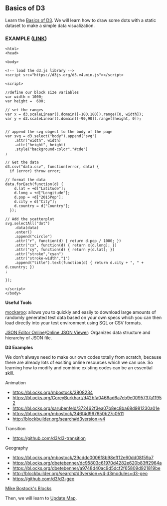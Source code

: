 ## Basics of D3

Learn the [Basics of D3](https://github.com/zachpino/realtimespace/tree/master/week5). We will learn how to draw some dots with a static dataset to make a simple data visualization.

### EXAMPLE ([LINK](http://shangyanyan.me/scatter/))
```
<html>
<head>

<body>

<!-- load the d3.js library -->     
<script src="https://d3js.org/d3.v4.min.js"></script>

<script>

//define our block size variables
var width = 1000;
var height =  600;

// set the ranges
var x = d3.scaleLinear().domain([-180,180]).range([0, width]);
var y = d3.scaleLinear().domain([-90,90]).range([height, 0]);


// append the svg obgect to the body of the page
var svg = d3.select("body").append("svg")
    .attr("width", width)
    .attr("height", height)
    .style("background-color","#cde")
;

// Get the data
d3.csv("data.csv", function(error, data) {
  if (error) throw error;

// format the data
data.forEach(function(d) {
    d.lat = +d["Latitude"];
    d.long = +d["Longitude"];
    d.pop = +d["2015Pop"];
    d.city = d["City"];
    d.country = d["Country"];
  });

// Add the scatterplot
svg.selectAll("dot")
    .data(data)
    .enter()
    .append("circle")
    .attr("r", function(d) { return d.pop / 1000; })
    .attr("cx", function(d) { return x(d.long); })
    .attr("cy", function(d) { return y(d.lat); })
    .attr("stroke","cyan")
    .attr("stroke-width","1")
    .append("title").text(function(d) { return d.city + ", " + d.country; })
;

});

</script>
</body>
```

**Useful Tools**

[mockaroo](https://www.mockaroo.com/): allows you to quickly and easily to download large amounts of randomly generated test data based on your own specs which you can then load directly into your test environment using SQL or CSV formats.

[JSON Editor Online](http://www.jsoneditoronline.org/)/[Online JSON Viewer](http://jsonviewer.stack.hu/): Organizes data structure and hierarchy of JSON file.

**D3 Examples**

We don't always need to make our own codes totally from scratch, because there are already lots of exsiting online resources which we can use. So learning how to modify and combine existing codes can be an essential skill.

Animation

- https://bl.ocks.org/mbostock/3808234
- https://bl.ocks.org/CoreyBurkhart/d42bfa0466ad6a7eb9e0095737a11952
- https://bl.ocks.org/sarubenfeld/372462f3ea07b8ec8ba68d981230a01e
- https://bl.ocks.org/mbostock/346f4d967650b27c0511
- http://blockbuilder.org/search#d3version=v4

Transition

- https://github.com/d3/d3-transition

Geography

- https://bl.ocks.org/mbostock/29cddc0006f8b98eff12e60dd08f59a7
- https://bl.ocks.org/dbetebenner/dc95803c61970d4282e620b83ff2964a
- https://bl.ocks.org/dbetebenner/a9748d40ac9d5dcf2f65809d921819be
- http://blockbuilder.org/search#d3version=v4;d3modules=d3-geo
- https://github.com/d3/d3-geo

[Mike Bostock's Blocks](https://bl.ocks.org/mbostock)

Then, we will learn to [Update Map](updating.md).
